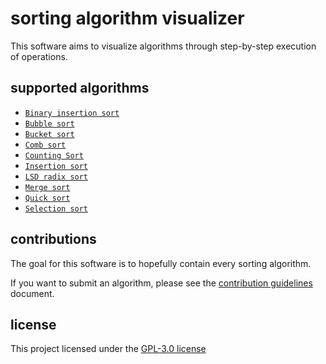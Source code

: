 # sorting algorithm visualizer
This software aims to visualize algorithms through step-by-step execution of operations.

## supported algorithms
- [`Binary insertion sort`](/src/js/algorithms/binaryinsertionsort.js)
- [`Bubble sort`](/src/js/algorithms/binaryinsertionsort.js)
- [`Bucket sort`](/src/js/algorithms/bucketsort.js)
- [`Comb sort`](/src/js/algorithms/combsort.js)
- [`Counting Sort`](/src/js/algorithms/countingsort.js)
- [`Insertion sort`](/src/js/algorithms/insertionsort.js)
- [`LSD radix sort`](/src/js/algorithms/LSDradixsort.js)
- [`Merge sort`](/src/js/algorithms/mergesort.js)
- [`Quick sort`](/src/js/algorithms/quicksort.js)
- [`Selection sort`](/src/js/algorithms/selectionsort.js)

## contributions
The goal for this software is to hopefully contain every sorting algorithm.

If you want to submit an algorithm, please see the [contribution guidelines](./CONTRIBUTIONS.md) document.

## license
This project licensed under the [GPL-3.0 license](../LICENSE.md)